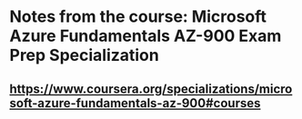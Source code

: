 # Notes from the course: Microsoft Azure Fundamentals AZ-900 Exam Prep Specialization
## https://www.coursera.org/specializations/microsoft-azure-fundamentals-az-900#courses
